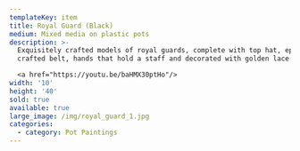 ```yaml
---
templateKey: item
title: Royal Guard (Black)
medium: Mixed media on plastic pots
description: >-
  Exquisitely crafted models of royal guards, complete with top hat, epaulettes,
  crafted belt, hands that hold a staff and decorated with golden lace.

  <a href="https://youtu.be/baHMX30ptHo"/> 
width: '10'
height: '40'
sold: true
available: true
large_image: /img/royal_guard_1.jpg
categories:
  - category: Pot Paintings
---
```


